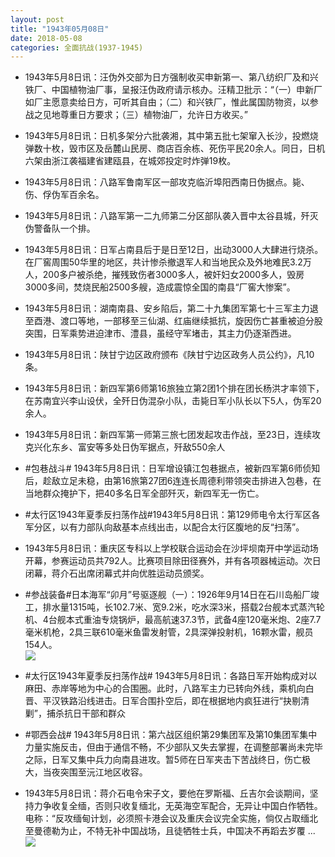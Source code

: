 ```yaml
---
layout: post
title: "1943年05月08日"
date: 2018-05-08
categories: 全面抗战(1937-1945)
---
```


<meta name="referrer" content="no-referrer" />

- 1943年5月8日讯：汪伪外交部为日方强制收买申新第一、第八纺织厂及和兴铁厂、中国植物油厂事，呈报汪伪政府请示核办。汪精卫批示：“（一）申新厂如厂主愿意卖给日方，可听其自由；（二）和兴铁厂，惟此属国防物资，以参战之见地尊重日方要求；（三）植物油厂，允许日方收买。” 

- 1943年5月8日讯：日机多架分六批袭湘，其中第五批七架窜入长沙，投燃烧弹数十枚，毁市区及岳麓山民房、商店百余栋、死伤平民20余人。同日，日机六架由浙江袭福建省建瓯县，在城郊投定时炸弹19枚。 

- 1943年5月8日讯：八路军鲁南军区一部攻克临沂埠阳西南日伪据点。毙、伤、俘伪军百余名。 

- 1943年5月8日讯：八路军第一二九师第二分区部队袭入晋中太谷县城，歼灭伪警备队一个排。 

- 1943年5月8日讯：日军占南县后于是日至12日，出动3000人大肆进行烧杀。在厂窖周围50华里的地区，共计惨杀撤退军人和当地民众及外地难民3.2万人，200多户被杀绝，摧残致伤者3000多人，被奸妇女2000多人，毁房3000多间，焚烧民船2500多艘，造成震惊全国的南县“厂窖大惨案”。 

- 1943年5月8日讯：湖南南县、安乡陷后，第二十九集团军第七十三军主力退至酉港、渡口等地，一部移至三仙湖、红庙继续抵抗，旋因伤亡甚重被迫分股突围，日军乘势进迫津市、澧县，虽经守军堵击，其主力仍逐渐西进。 

- 1943年5月8日讯：陕甘宁边区政府颁布《陕甘宁边区政务人员公约》，凡10条。 

- 1943年5月8日讯：新四军第6师第16旅独立第2团1个排在团长杨洪才率领下，在苏南宜兴李山设伏，全歼日伪混杂小队，击毙日军小队长以下5人，伪军20余人。 

- 1943年5月8日讯：新四军第一师第三旅七团发起攻击作战，至23日，连续攻克兴化东乡、富安等多处日伪军据点，歼敌550余人 

- #包巷战斗# 1943年5月8日讯：日军增设镇江包巷据点，被新四军第6师侦知后，趁敌立足未稳，由第16旅第27团6连连长周德利带领突击排进入包巷，在当地群众掩护下，把40多名日军全部歼灭，新四军无一伤亡。 

- #太行区1943年夏季反扫荡作战#1943年5月8日讯：第129师电令太行军区各军分区，以有力部队向敌基本点线出击，以配合太行区腹地的反“扫荡”。 

- 1943年5月8日讯：重庆区专科以上学校联合运动会在沙坪坝南开中学运动场开幕，参赛运动员共792人。比赛项目除田径赛外，并有各项器械运动。次日闭幕，蒋介石出席闭幕式并向优胜运动员颁奖。 

- #参战装备#日本海军“卯月”号驱逐舰（一）：1926年9月14日在石川岛船厂竣工，排水量1315吨，长102.7米、宽9.2米，吃水深3米，搭载2台舰本式蒸汽轮机、4台舰本式重油专烧锅炉，最高航速37.3节，武备4座120毫米炮、2座7.7毫米机枪，2具三联610毫米鱼雷发射管，2具深弹投射机，16颗水雷，舰员154人。 <br/><img src="https://wx1.sinaimg.cn/large/aca367d8ly1fr3pa8azb1j21hc0vywmv.jpg" />

- #太行区1943年夏季反扫荡作战# 1943年5月8日讯：各路日军开始构成对以麻田、赤岸等地为中心的合围圈。此时，八路军主力已转向外线，乘机向白晋、平汉铁路沿线进击。日军合围扑空后，即在根据地内疯狂进行“抉剔清剿”，捕杀抗日干部和群众 

- #鄂西会战# 1943年5月8日讯：第六战区组织第29集团军及第10集团军集中力量实施反击，但由于通信不畅，不少部队又失去掌握，在调整部署尚未完毕之际，日军又集中兵力向南县进攻。暂5师在日军夹击下苦战终日，伤亡极大，当夜突围至沅江地区收容。 

- 1943年5月8日讯：蒋介石电令宋子文，要他在罗斯福、丘吉尔会谈期间，坚持力争收复全缅，否则只收复缅北，无英海空军配合，无异让中国白作牺牲。电称：“反攻缅甸计划，必须照卡港会议及重庆会议完全实施，倘仅占取缅北至曼德勒为止，不特无补中国战场，且徒牺牲士兵，中国决不再蹈去岁覆 ... <br/><img src="https://wx4.sinaimg.cn/large/aca367d8ly1fr3k2fhl7zj20c8090aa3.jpg" />

